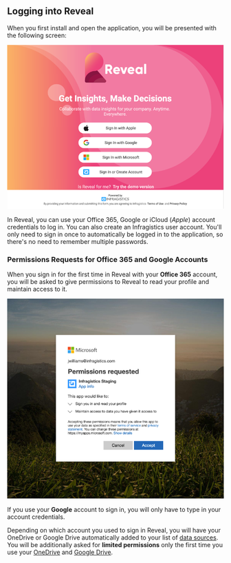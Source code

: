 ## Logging into Reveal

When you first install and open the application, you will be presented with the following screen:

![Log in screen](images/log-in-screen.png)

In Reveal, you can use your Office 365, Google or iCloud (*Apple*) account credentials to
log in. You can also create an Infragistics user account. You'll only
need to sign in once to automatically be logged in to the application,
so there's no need to remember multiple passwords.

### Permissions Requests for Office 365 and Google Accounts

When you sign in for the first time in Reveal with your **Office 365**
account, you will be asked to give permissions to Reveal to read your
profile and maintain access to it.

![Permissions request sign in with Office 365](images/limited-permission-sign-in-o365.png)

If you use your **Google** account to sign in, you will only have to type in your account credentials.

Depending on which account you used to sign in Reveal, you will have your OneDrive or Google Drive automatically added to your list of [data sources](~/jp/datasources/overview.md). You will be additionally asked for **limited permissions** only the first time you use your [OneDrive](~/jp/datasources/OneDrive.md) and [Google Drive](~/jp/datasources/Google-Drive.md).
